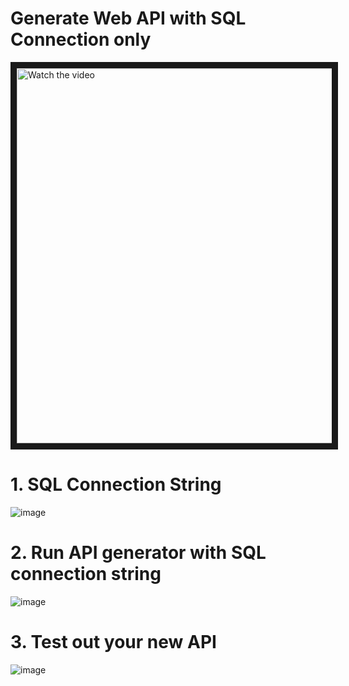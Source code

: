 # Generate Web API with SQL Connection only

<a href="http://www.youtube.com/watch?feature=player_embedded&v=seI8ZHD8qaQ" target="_blank">
 <img src="https://github-production-user-asset-6210df.s3.amazonaws.com/13120778/251867088-823b8f2f-ccab-4caf-80ba-1c50898d4b00.png" alt="Watch the video" width="600" border="10" />
</a>

# 1. SQL Connection String
![image](https://github.com/karlpothast/GenerateWebAPIwSQLConn/assets/13120778/3e7795d1-8b04-430b-9772-185876d7ea98)

# 2. Run API generator with SQL connection string
![image](https://github.com/karlpothast/GenerateWebAPIwSQLConn/assets/13120778/80cf059e-269a-4eca-9678-99d82f68cf5b)

# 3. Test out your new API
![image](https://github.com/karlpothast/GenerateWebAPIwSQLConn/assets/13120778/29ab26d0-0fc4-4f12-8666-39682d05ce0e)





